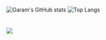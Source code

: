 #
![Garam's GitHub stats](https://github-readme-stats.vercel.app/api?username=garam-park)
![Top Langs](https://github-readme-stats.vercel.app/api/top-langs/?username=garam-park&layout=compact)

# 
<img src="https://img.shields.io/badge/Youtube-red?style=flate-square&logo=youtube&label=story.g&link=https%3A%2F%2Fwww.youtube.com%2F%40story.g">

